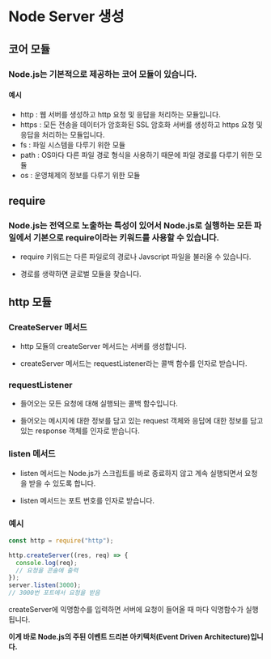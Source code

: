 # **Node Server 생성**

## 코어 모듈

### Node.js는 기본적으로 제공하는 코어 모듈이 있습니다.

#### 예시

- http : 웹 서버를 생성하고 http 요청 및 응답을 처리하는 모듈입니다.
- https : 모든 전송을 데이터가 암호화된 SSL 암호화 서버를 생성하고 https 요청 및 응답을 처리하는 모듈입니다.
- fs : 파일 시스템을 다루기 위한 모듈
- path : OS마다 다른 파일 경로 형식을 사용하기 때문에 파일 경로를 다루기 위한 모듈
- os : 운영체제의 정보를 다루기 위한 모듈

## require

### Node.js는 전역으로 노출하는 특성이 있어서 Node.js로 실행하는 모든 파일에서 기본으로 require이라는 키워드를 사용할 수 있습니다.

- require 키워드는 다른 파일로의 경로나 Javscript 파일을 불러올 수 있습니다.

- 경로를 생략하면 글로벌 모듈을 찾습니다.

## http 모듈

### CreateServer 메서드

- http 모듈의 createServer 메서드는 서버를 생성합니다.

- createServer 메서드는 requestListener라는 콜백 함수를 인자로 받습니다.

### requestListener

- 들어오는 모든 요청에 대해 실행되는 콜백 함수입니다.

- 들어오는 메시지에 대한 정보를 담고 있는 request 객체와 응답에 대한 정보를 담고 있는 response 객체를 인자로 받습니다.

### listen 메서드

- listen 메서드는 Node.js가 스크립트를 바로 종료하지 않고 계속 실행되면서 요청을 받을 수 있도록 합니다.

- listen 메서드는 포트 번호를 인자로 받습니다.

### 예시

```javascript
const http = require("http");

http.createServer((res, req) => {
  console.log(req);
  // 요청을 콘솔에 출력
});
server.listen(3000);
// 3000번 포트에서 요청을 받음
```

createServer에 익명함수를 입력하면 서버에 요청이 들어올 때 마다 익명함수가 실행됩니다.

**이게 바로 Node.js의 주된 이벤트 드리븐 아키텍처(Event Driven Architecture)입니다.**
